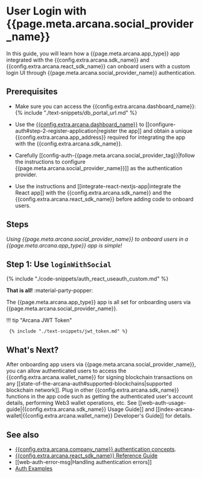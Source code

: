 # User Login with {{page.meta.arcana.social_provider_name}}

In this guide, you will learn how a {{page.meta.arcana.app_type}} app integrated with the {{config.extra.arcana.sdk_name}} and  {{config.extra.arcana.react_sdk_name}} can onboard users with a custom login UI through {{page.meta.arcana.social_provider_name}} authentication.

## Prerequisites

* Make sure you can access the {{config.extra.arcana.dashboard_name}}: {% include "./text-snippets/db_portal_url.md" %}

* Use the [{{config.extra.arcana.dashboard_name}}]({{page.meta.arcana.root_rel_path}}/concepts/dashboard.md) to [[configure-auth#step-2-register-application|register the app]] and obtain a unique {{config.extra.arcana.app_address}} required for integrating the app with the {{config.extra.arcana.sdk_name}}.

* Carefully [[config-auth-{{page.meta.arcana.social_provider_tag}}|follow the instructions to configure {{page.meta.arcana.social_provider_name}}]] as the authentication provider.
  
* Use the instructions and [[integrate-react-nextjs-app|integrate the React app]] with the {{config.extra.arcana.sdk_name}} and the {{config.extra.arcana.react_sdk_name}} before adding code to onboard users.
    
## Steps

*Using {{page.meta.arcana.social_provider_name}} to onboard users in a {{page.meta.arcana.app_type}} app is simple!*

## Step 1: Use `loginWithSocial`

{% include "./code-snippets/auth_react_useauth_custom.md" %}

**That is all!**  :material-party-popper:

The {{page.meta.arcana.app_type}} app is all set for onboarding users via {{page.meta.arcana.social_provider_name}}.

!!! tip "Arcana JWT Token"

     {% include "./text-snippets/jwt_token.md" %}

## What's Next?

After onboarding app users via {{page.meta.arcana.social_provider_name}}, you can allow authenticated users to access the {{config.extra.arcana.wallet_name}} for signing blockchain transactions on any [[state-of-the-arcana-auth#supported-blockchains|supported blockchain network]]. Plug in other {{config.extra.arcana.sdk_name}} functions in the app code such as getting the authenticated user's account details, performing Web3 wallet operations, etc. See [[web-auth-usage-guide|{{config.extra.arcana.sdk_name}} Usage Guide]] and [[index-arcana-wallet|{{config.extra.arcana.wallet_name}} Developer's Guide]] for details.

## See also

* [{{config.extra.arcana.company_name}} authentication concepts]({{page.meta.arcana.root_rel_path}}/concepts/authtype/arcanaauth.md).
* [{{config.extra.arcana.react_sdk_name}} Reference Guide](https://auth-react-sdk-ref-guide.netlify.app/)
* [[web-auth-error-msg|Handling authentication errors]]
* [Auth Examples](https://github.com/arcana-network/auth-examples)